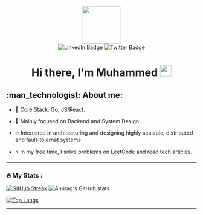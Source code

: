 <div id="header" align="center">
    <img src="https://media.giphy.com/media/M9gbBd9nbDrOTu1Mqx/giphy.gif" width="100"/>
  <div id="badges">
  <a href="your-linkedin-URL">
    <img src="https://img.shields.io/badge/LinkedIn-blue?style=for-the-badge&logo=linkedin&logoColor=white" alt="LinkedIn Badge"/>
  </a>
  <a href="https://twitter.com/plovinamerica">
    <img src="https://img.shields.io/badge/Twitter-blue?style=for-the-badge&logo=twitter&logoColor=white" alt="Twitter Badge"/>
  </a>
</div>
  <h1>
  Hi there, I'm Muhammed
  <img src="https://media.giphy.com/media/hvRJCLFzcasrR4ia7z/giphy.gif" width="30px"/>
</h1>
  <div align="center">
</div>
</div>
<h2>:man_technologist: About me:</h2>

- :telescope: Core Stack: Go, JS/React. 

- :ninja: Mainly focused on Backend and System Design.

- 🔥 Interested in architecturing and designing highly scalable, distributed and fault-tolernat systems 

- :zap: In my free time, I solve problems on LeetCode and read tech articles.
---

### :fire: My Stats :

[![GitHub Streak](https://streak-stats.demolab.com?user=kennnyz&theme=radical)](https://git.io/streak-stats) ![Anurag's GitHub stats](https://github-readme-stats.vercel.app/api?username=kennnyz&show_icons=true&theme=radical)

[![Top Langs](https://github-readme-stats.vercel.app/api/top-langs/?username=kennnyz&layout=compact&theme=radical)](https://github.com/anuraghazra/github-readme-stats)


---
